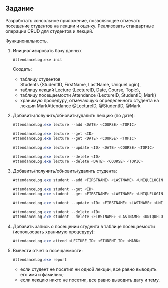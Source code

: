 ## Задание
Разработать консольное приложение, позволяющее отмечать посещение студентов на лекции и оценку.
Реализовать стандартные операции CRUD для студентов и лекций.

Функциональность.
1. Инициализировать базу данных
    ```
    AttendanceLog.exe init
    ```  
	Создать:  
    - таблицу студентов  
      Students {StudentID, FirstName, LastName, UniqueLogin},
    - таблицу лекций
      Lecture {LectureID, Date, Course, Topic},
    - таблицу посещаемости
      Attendance {LectureID, StudentID, Mark}
    - хранимую процедуру, отмечающую определенного студента на лекции
      MarkAttendance @LectureID, @StudentID, @Mark

2. Добавить/получить/обновить/удалить лекцию (по дате):
    ```powershell
    AttendanceLog.exe lecture --add <DATE> <COURSE> <TOPIC>

    AttendanceLog.exe lecture --get <ID>
    AttendanceLog.exe lecture --get <DATE> <COURSE> <TOPIC>

    AttendanceLog.exe lecture --update <ID> <DATE> <COURSE> <TOPIC>

    AttendanceLog.exe lecture --delete <ID>
    AttendanceLog.exe lecture --delete <DATE> <COURSE> <TOPIC>
    ```

3. Добавить/получить/обновить/удалить студента:
    ```powershell
    AttendanceLog.exe student --add <FIRSTNAME> <LASTNAME> <UNIQUELOGIN>

    AttendanceLog.exe student --get <ID>
    AttendanceLog.exe student --get <FIRSTNAME> <LASTNAME> <UNIQUELOGIN>

    AttendanceLog.exe student --update <ID> <FIRSTNAME> <LASTNAME> <UNIQUELOGIN>

    AttendanceLog.exe student --delete <ID>
    AttendanceLog.exe student --delete <FIRSTNAME> <LASTNAME> <UNIQUELOGIN>
    ```

4. Добавить запись о посещении студента в таблице посещаемости (использовать хранимую процедуру):
    ```powershell
    AttendanceLog.exe attend <LECTURE_ID> <STUDENT_ID> <MARK>
    ```

5. Вывести отчет о посещаемости:
    ```powershell
    AttendanceLog.exe report
    ```
    - если студент не посетил ни одной лекции, все равно выводить его имя и фамилию;
    - если лекцию никто не посетил, все равно выводить дату и тему.

